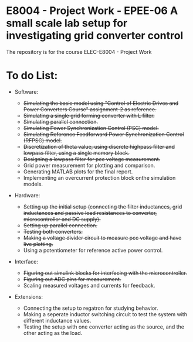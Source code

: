 # E8004 - Project Work - EPEE-06 A small scale lab setup for investigating grid converter control
The repository is for the course ELEC-E8004 - Project Work

# To do List:
- Software:
  - ~~Simulating the basic model using "Control of Electric Drives and Power Converters Course" assignment-2 as reference.~~
  - ~~Simulating a single grid forming converter with L filter.~~
  - ~~Simulating parallel connection.~~
  - ~~Simulating Power Synchronization Control (PSC) model.~~
  - ~~Simulating Reference Feedforward Power Synchronization Control (RFPSC) model.~~
  - ~~Discretization of theta value, using discrete highpass filter and lowpass filter, using a single memory block.~~
  - ~~Designing a lowpass filter for pcc voltage measurement.~~
  - Grid power measurement for plotting and comparison.
  - Generating MATLAB plots for the final report.
  - Implementing an overcurrent protection block onthe simulation models. 
  
- Hardware:
  - ~~Setting up the initial setup (connecting the filter inductances, grid inductances and passive load resistances to converter, microcontroller and DC supply).~~
  - ~~Setting up parallel connection.~~
  - ~~Testing both converters.~~
  - ~~Making a voltage divider circuit to measure pcc voltage and have live plotting.~~
  - Using a potentiometer for reference active power control.
 
- Interface:
  - ~~Figuring out simulink blocks for interfacing with the microcontroller.~~
  - ~~Figuring out ADC pins for measurement.~~
  - Scaling measured voltages and currents for feedback.

 - Extensions:
   - Connecting the setup to regatron for studying behavior.
   - Making a seperate inductor switching circuit to test the system with different inductance values.
   - Testing the setup with one converter acting as the source, and the other acting as the load. 
